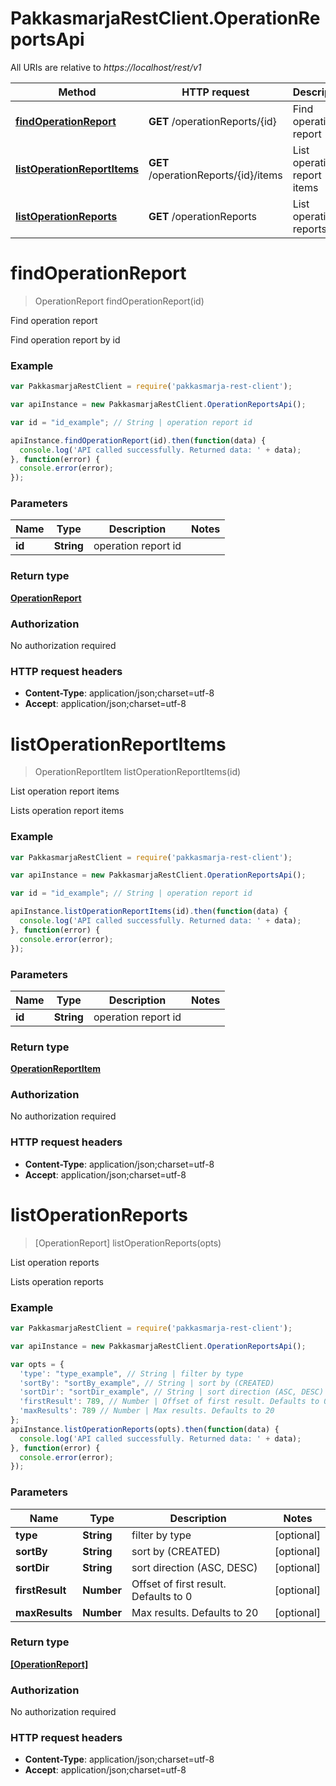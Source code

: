 # PakkasmarjaRestClient.OperationReportsApi

All URIs are relative to *https://localhost/rest/v1*

Method | HTTP request | Description
------------- | ------------- | -------------
[**findOperationReport**](OperationReportsApi.md#findOperationReport) | **GET** /operationReports/{id} | Find operation report
[**listOperationReportItems**](OperationReportsApi.md#listOperationReportItems) | **GET** /operationReports/{id}/items | List operation report items
[**listOperationReports**](OperationReportsApi.md#listOperationReports) | **GET** /operationReports | List operation reports


<a name="findOperationReport"></a>
# **findOperationReport**
> OperationReport findOperationReport(id)

Find operation report

Find operation report by id

### Example
```javascript
var PakkasmarjaRestClient = require('pakkasmarja-rest-client');

var apiInstance = new PakkasmarjaRestClient.OperationReportsApi();

var id = "id_example"; // String | operation report id

apiInstance.findOperationReport(id).then(function(data) {
  console.log('API called successfully. Returned data: ' + data);
}, function(error) {
  console.error(error);
});

```

### Parameters

Name | Type | Description  | Notes
------------- | ------------- | ------------- | -------------
 **id** | **String**| operation report id | 

### Return type

[**OperationReport**](OperationReport.md)

### Authorization

No authorization required

### HTTP request headers

 - **Content-Type**: application/json;charset=utf-8
 - **Accept**: application/json;charset=utf-8

<a name="listOperationReportItems"></a>
# **listOperationReportItems**
> OperationReportItem listOperationReportItems(id)

List operation report items

Lists operation report items

### Example
```javascript
var PakkasmarjaRestClient = require('pakkasmarja-rest-client');

var apiInstance = new PakkasmarjaRestClient.OperationReportsApi();

var id = "id_example"; // String | operation report id

apiInstance.listOperationReportItems(id).then(function(data) {
  console.log('API called successfully. Returned data: ' + data);
}, function(error) {
  console.error(error);
});

```

### Parameters

Name | Type | Description  | Notes
------------- | ------------- | ------------- | -------------
 **id** | **String**| operation report id | 

### Return type

[**OperationReportItem**](OperationReportItem.md)

### Authorization

No authorization required

### HTTP request headers

 - **Content-Type**: application/json;charset=utf-8
 - **Accept**: application/json;charset=utf-8

<a name="listOperationReports"></a>
# **listOperationReports**
> [OperationReport] listOperationReports(opts)

List operation reports

Lists operation reports

### Example
```javascript
var PakkasmarjaRestClient = require('pakkasmarja-rest-client');

var apiInstance = new PakkasmarjaRestClient.OperationReportsApi();

var opts = { 
  'type': "type_example", // String | filter by type
  'sortBy': "sortBy_example", // String | sort by (CREATED)
  'sortDir': "sortDir_example", // String | sort direction (ASC, DESC)
  'firstResult': 789, // Number | Offset of first result. Defaults to 0
  'maxResults': 789 // Number | Max results. Defaults to 20
};
apiInstance.listOperationReports(opts).then(function(data) {
  console.log('API called successfully. Returned data: ' + data);
}, function(error) {
  console.error(error);
});

```

### Parameters

Name | Type | Description  | Notes
------------- | ------------- | ------------- | -------------
 **type** | **String**| filter by type | [optional] 
 **sortBy** | **String**| sort by (CREATED) | [optional] 
 **sortDir** | **String**| sort direction (ASC, DESC) | [optional] 
 **firstResult** | **Number**| Offset of first result. Defaults to 0 | [optional] 
 **maxResults** | **Number**| Max results. Defaults to 20 | [optional] 

### Return type

[**[OperationReport]**](OperationReport.md)

### Authorization

No authorization required

### HTTP request headers

 - **Content-Type**: application/json;charset=utf-8
 - **Accept**: application/json;charset=utf-8


